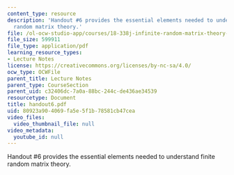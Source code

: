 ```yaml
---
content_type: resource
description: 'Handout #6 provides the essential elements needed to understand finite
  random matrix theory.'
file: /ol-ocw-studio-app/courses/18-338j-infinite-random-matrix-theory-fall-2004/80923a904069fa5e5f1b78581cb47cea_handout6.pdf
file_size: 599911
file_type: application/pdf
learning_resource_types:
- Lecture Notes
license: https://creativecommons.org/licenses/by-nc-sa/4.0/
ocw_type: OCWFile
parent_title: Lecture Notes
parent_type: CourseSection
parent_uid: c32406dc-7a0a-88bc-244c-de436ae34539
resourcetype: Document
title: handout6.pdf
uid: 80923a90-4069-fa5e-5f1b-78581cb47cea
video_files:
  video_thumbnail_file: null
video_metadata:
  youtube_id: null
---
```

Handout #6 provides the essential elements needed to understand finite random matrix theory.